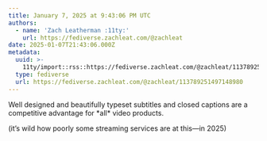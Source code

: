 ```yaml
---
title: January 7, 2025 at 9:43:06 PM UTC
authors:
  - name: 'Zach Leatherman :11ty:'
    url: https://fediverse.zachleat.com/@zachleat
date: 2025-01-07T21:43:06.000Z
metadata:
  uuid: >-
    11ty/import::rss::https://fediverse.zachleat.com/@zachleat/113789251497148980
  type: fediverse
  url: https://fediverse.zachleat.com/@zachleat/113789251497148980
---
```

Well designed and beautifully typeset subtitles and closed captions are a competitive advantage for \*all\* video products.

(it’s wild how poorly some streaming services are at this—in 2025)